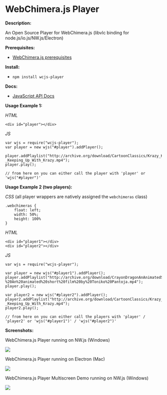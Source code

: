 # WebChimera.js Player
**Description:**

An Open Source Player for WebChimera.js (libvlc binding for node.js/io.js/NW.js/Electron)

**Prerequisites:**
- [WebChimera.js prerequisites](https://github.com/RSATom/WebChimera.js#build-prerequisites)

**Install:**
- ``npm install wcjs-player``

**Docs:**
- [JavaScript API Docs](https://github.com/jaruba/wcjs-player/wiki/JavaScript-API)

**Usage Example 1:**

*HTML*

	<div id="player"></div>

*JS*

	var wjs = require("wcjs-player");
	var player = new wjs("#player").addPlayer();

	player.addPlaylist("http://archive.org/download/CartoonClassics/Krazy_Kat_-_Keeping_Up_With_Krazy.mp4");
	player.play();

	// from here on you can either call the player with 'player' or 'wjs("#player")'


**Usage Example 2 (two players):**

*CSS* (all player wrappers are natively assigned the ``webchimeras`` class)

	.webchimeras {
		float: left;
		width: 50%;
		height: 100%
	}

*HTML*

	<div id="player1"></div>
	<div id="player2"></div>

*JS*

	var wjs = require("wcjs-player");

	var player = new wjs("#player1").addPlayer();
	player.addPlaylist("http://archive.org/download/CrayonDragonAnAnimatedShortFilmByTonikoPantoja/Crayon%20Dragon%20-%20An%20animated%20short%20film%20by%20Toniko%20Pantoja.mp4");
	player.play();

	var player2 = new wjs("#player2").addPlayer();
	player2.addPlaylist("http://archive.org/download/CartoonClassics/Krazy_Kat_-_Keeping_Up_With_Krazy.mp4");
	player2.play();
	
	// from here on you can either call the players with 'player' / 'player2' or 'wjs("#player1")' / 'wjs("#player2")'


**Screenshots:**

WebChimera.js Player running on NW.js (Windows)

<img src="http://webchimera.org/samples/wcjs-player.png">

WebChimera.js Player running on Electron (Mac)

<img src="http://webchimera.org/samples/wcjs-player-2.png">

WebChimera.js Player Multiscreen Demo running on NW.js (Windows)

<img src="http://webchimera.org/samples/wcjs-player-multiscreen.png">
